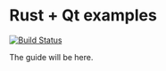 Rust + Qt examples
==================

[![Build Status](https://travis-ci.com/rust-qt/examples.svg?branch=master)](https://travis-ci.com/rust-qt/examples)

The guide will be here.
